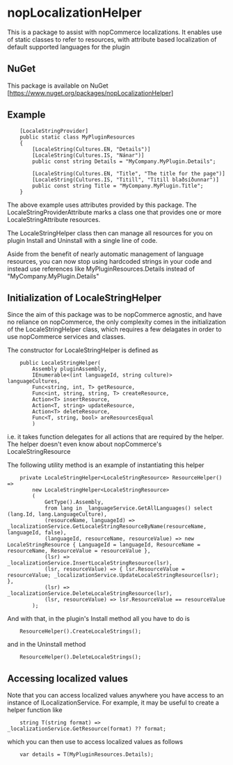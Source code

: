 # nopLocalizationHelper
This is a package to assist with nopCommerce localizations. It enables use of static classes to refer to resources, with attribute based
localization of default supported languages for the plugin

## NuGet
This package is available on NuGet [https://www.nuget.org/packages/nopLocalizationHelper]

## Example
```
    [LocaleStringProvider]
    public static class MyPluginResources
    {
        [LocaleString(Cultures.EN, "Details")]
        [LocaleString(Cultures.IS, "Nánar")]
        public const string Details = "MyCompany.MyPlugin.Details";

        [LocaleString(Cultures.EN, "Title", "The title for the page")]
        [LocaleString(Cultures.IS, "Titill", "Titill blaðsíðunnar")]
        public const string Title = "MyCompany.MyPlugin.Title";
    }
```

The above example uses attributes provided by this package. The LocaleStringProviderAttribute marks a class one that provides one or more LocaleStringAttribute resources.

The LocaleStringHelper class then can manage all resources for you on plugin Install and Uninstall with a single line of code.

Aside from the benefit of nearly automatic management of language resources, you can now stop using hardcoded strings in your code and
instead use references like MyPluginResources.Details instead of "MyCompany.MyPlugin.Details"

## Initialization of LocaleStringHelper
Since the aim of this package was to be nopCommerce agnostic, and have no reliance on nopCommerce, the only complexity comes in the initialization of the LocaleStringHelper class, which requires a few delagates in order to use nopCommerce services and classes. 

The constructor for LocaleStringHelper is defined as

```
    public LocaleStringHelper(
        Assembly pluginAssembly,
        IEnumerable<(int languageId, string culture)> languageCultures,
        Func<string, int, T> getResource,
        Func<int, string, string, T> createResource,
        Action<T> insertResource,
        Action<T, string> updateResource,
        Action<T> deleteResource,
        Func<T, string, bool> areResourcesEqual
        )
```
i.e. it takes function delegates for all actions that are required by the helper. The helper doesn't even know about nopCommerce's LocaleStringResource

The following utility method is an example of instantiating this helper

```
    private LocaleStringHelper<LocaleStringResource> ResourceHelper() =>
        new LocaleStringHelper<LocaleStringResource>
        (
            GetType().Assembly,
            from lang in _languageService.GetAllLanguages() select (lang.Id, lang.LanguageCulture),
            (resourceName, languageId) => _localizationService.GetLocaleStringResourceByName(resourceName, languageId, false),
            (languageId, resourceName, resourceValue) => new LocaleStringResource { LanguageId = languageId, ResourceName = resourceName, ResourceValue = resourceValue },
            (lsr) => _localizationService.InsertLocaleStringResource(lsr),
            (lsr, resourceValue) => { lsr.ResourceValue = resourceValue; _localizationService.UpdateLocaleStringResource(lsr); },
            (lsr) => _localizationService.DeleteLocaleStringResource(lsr),
            (lsr, resourceValue) => lsr.ResourceValue == resourceValue
        );
```

And with that, in the plugin's Install method all you have to do is

```
    ResourceHelper().CreateLocaleStrings();
```

and in the Uninstall method

```
    ResourceHelper().DeleteLocaleStrings();
```

## Accessing localized values
Note that you can access localized values anywhere you have access to an instance of ILocalizationService.
For example, it may be useful to create a helper function like

```
    string T(string format) => _localizationService.GetResource(format) ?? format;
```

which you can then use to access localized values as follows

```
    var details = T(MyPluginResources.Details);
```